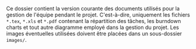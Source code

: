 Ce dossier contient la version courante des documents utilisés pour la gestion de l'équipe pendant le projet.
C'est-à-dire, uniquement les fichiers `*.tex`, `*.xls` et `*.pdf` contenant la répartition des tâches, les burndown charts
et tout autre diagramme employé dans la gestion du projet.
Les images éventuelles utilisées doivent être placées dans un sous-dossier `images/`.
